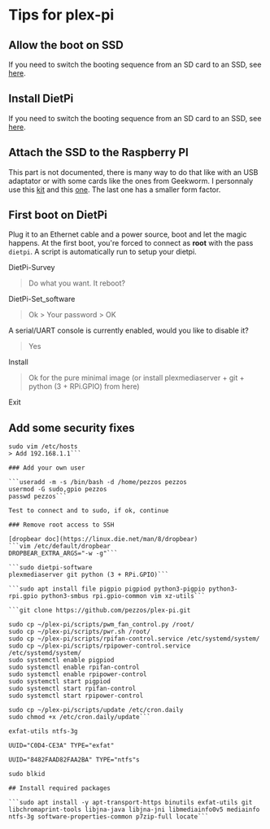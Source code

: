 # Tips for plex-pi

## Allow the boot on SSD

If you need to switch the booting sequence from an SD card to an SSD, see [here](boot-on-ssd/README.md).

## Install DietPi

If you need to switch the booting sequence from an SD card to an SSD, see [here](install-dietpi-on-ssd/README.md).

## Attach the SSD to the Raspberry PI

This part is not documented, there is many way to do that like with an USB adaptator or with some cards like the ones from Geekworm. I personnaly use this [kit](https://geekworm.com/products/raspberry-pi-4-x825-board-x825-case-x735-board-dc-5v-4a-power-supply-kit?variant=39832799838296) and this [one](https://geekworm.com/products/geekworm-naspi-2-5-sata-hdd-ssd-kit-for-raspberry-pi-4-model-b?variant=39916589088856). The last one has a smaller form factor.

## First boot on DietPi

Plug it to an Ethernet cable and a power source, boot and let the magic happens.
At the first boot, you're forced to connect as **root** with the pass `dietpi`.
A script is automatically run to setup your dietpi.

DietPi-Survey

> Do what you want.
> It reboot?

DietPi-Set_software

> Ok > Your password > OK

A serial/UART console is currently enabled, would you like to disable it?

> Yes

Install

> Ok for the pure minimal image (or install plexmediaserver + git + python (3 + RPi.GPIO) from here)

Exit

## Add some security fixes

````sudo vim /etc/hostname
sudo vim /etc/hosts
> Add 192.168.1.1```

### Add your own user

```useradd -m -s /bin/bash -d /home/pezzos pezzos
usermod -G sudo,gpio pezzos
passwd pezzos```

Test to connect and to sudo, if ok, continue

### Remove root access to SSH

[dropbear doc](https://linux.die.net/man/8/dropbear)
```vim /etc/default/dropbear
DROPBEAR_EXTRA_ARGS="-w -g"```

```sudo dietpi-software
plexmediaserver git python (3 + RPi.GPIO)```

```sudo apt install file pigpio pigpiod python3-pigpio python3-rpi.gpio python3-smbus rpi.gpio-common vim xz-utils```

```git clone https://github.com/pezzos/plex-pi.git

sudo cp ~/plex-pi/scripts/pwm_fan_control.py /root/
sudo cp ~/plex-pi/scripts/pwr.sh /root/
sudo cp ~/plex-pi/scripts/rpifan-control.service /etc/systemd/system/
sudo cp ~/plex-pi/scripts/rpipower-control.service /etc/systemd/system/
sudo systemctl enable pigpiod
sudo systemctl enable rpifan-control
sudo systemctl enable rpipower-control
sudo systemctl start pigpiod
sudo systemctl start rpifan-control
sudo systemctl start rpipower-control

sudo cp ~/plex-pi/scripts/update /etc/cron.daily
sudo chmod +x /etc/cron.daily/update```

exfat-utils ntfs-3g

UUID="C0D4-CE3A" TYPE="exfat"

UUID="8482FAAD82FAA2BA" TYPE="ntfs"s

sudo blkid

## Install required packages

```sudo apt install -y apt-transport-https binutils exfat-utils git libchromaprint-tools libjna-java libjna-jni libmediainfo0v5 mediainfo ntfs-3g software-properties-common p7zip-full locate```
````
